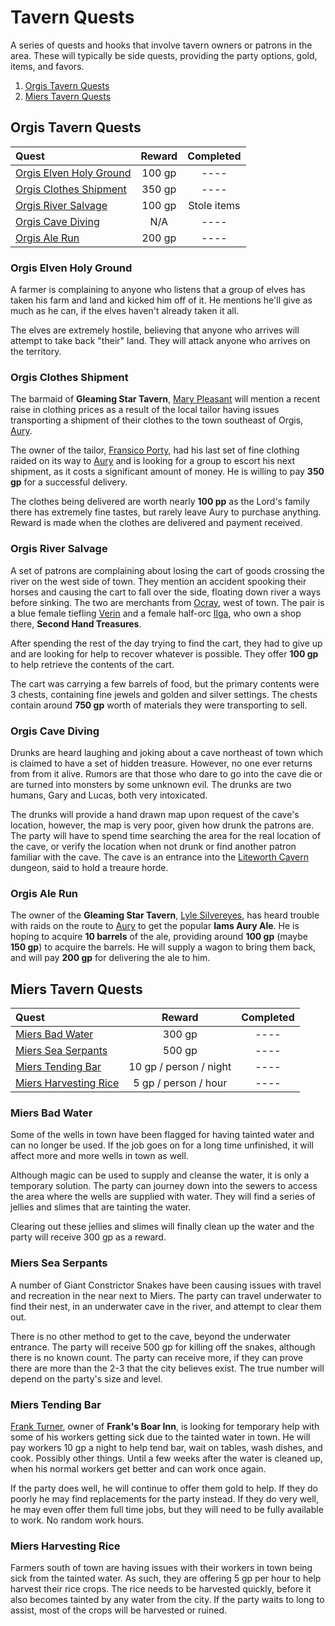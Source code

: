 # Tavern Quests

A series of quests and hooks that involve tavern owners or patrons in the area.
These will typically be side quests, providing the party options, gold, items,
and favors.

1. [Orgis Tavern Quests](#orgis-tavern-quests)
2. [Miers Tavern Quests](#miers-tavern-quests)


## Orgis Tavern Quests

| Quest | Reward | Completed |
|:----- |:------:|:---------:|
| [Orgis Elven Holy Ground](#orgis-elven-holy-ground) | 100 gp | ---- |
| [Orgis Clothes Shipment](#orgis-clothes-shipment) | 350 gp | ---- |
| [Orgis River Salvage](#orgis-river-salvage) | 100 gp | Stole items |
| [Orgis Cave Diving](#orgis-cave-diving) | N/A | ---- |
| [Orgis Ale Run](#orgis-ale-run) | 200 gp | ---- |


### Orgis Elven Holy Ground

A farmer is complaining to anyone who listens that a group of elves has taken
his farm and land and kicked him off of it. He mentions he'll give as much as
he can, if the elves haven't already taken it all.

The elves are extremely hostile, believing that anyone who arrives will attempt
to take back "their" land. They will attack anyone who arrives on the territory.


### Orgis Clothes Shipment

The barmaid of **Gleaming Star Tavern**, [Mary Pleasant](../cities/orgis.md#mary-pleasant) 
will mention a recent raise in clothing prices as a result of the local tailor
having issues transporting a shipment of their clothes to the town southeast
of Orgis, [Aury](../cities/aury.md).

The owner of the tailor, [Fransico Porty](../cities/orgis.md#fransico-porty),
had his last set of fine clothing raided on its way to [Aury](../cities/aury.md)
and is looking for a group to escort his next shipment, as it costs a significant
amount of money. He is willing to pay **350 gp** for a successful delivery.

The clothes being delivered are worth nearly **100 pp** as the Lord's family
there has extremely fine tastes, but rarely leave Aury to purchase anything.
Reward is made when the clothes are delivered and payment received.


### Orgis River Salvage

A set of patrons are complaining about losing the cart of goods crossing the
river on the west side of town. They mention an accident spooking their horses
and causing the cart to fall over the side, floating down river a ways before
sinking. The two are merchants from [Ocray](../cities/ocray.md), west of town.
The pair is a blue female tiefling [Verin](../cities/ocray.md#verin) and a
female half-orc [Ilga](../cities/ocray.md#ilga), who own a shop there,
**Second Hand Treasures**.

After spending the rest of the day trying to find the cart, they had to give
up and are looking for help to recover whatever is possible. They offer
**100 gp** to help retrieve the contents of the cart.

The cart was carrying a few barrels of food, but the primary contents were
3 chests, containing fine jewels and golden and silver settings. The chests
contain around **750 gp** worth of materials they were transporting to sell.


### Orgis Cave Diving

Drunks are heard laughing and joking about a cave northeast of town which is
claimed to have a set of hidden treasure. However, no one ever returns from
from it alive. Rumors are that those who dare to go into the cave die or are
turned into monsters by some unknown evil. The drunks are two humans, Gary
and Lucas, both very intoxicated.

The drunks will provide a hand drawn map upon request of the cave's location,
however, the map is very poor, given how drunk the patrons are. The party will
have to spend time searching the area for the real location of the cave, or verify
the location when not drunk or find another patron familiar with the cave.
The cave is an entrance into the [Liteworth Cavern](../dungeons/liteworth_cavern.md)
dungeon, said to hold a treaure horde.


### Orgis Ale Run

The owner of the **Gleaming Star Tavern**, [Lyle Silvereyes](../cities/orgis.md#lyle-silvereyes),
has heard trouble with raids on the route to [Aury](../cities/aury.md) to get the
popular **Iams Aury Ale**. He is hoping to acquire **10 barrels** of the ale,
providing around **100 gp** (maybe **150 gp**) to acquire the barrels. He will
supply a wagon to bring them back, and will pay **200 gp** for delivering the
ale to him.


## Miers Tavern Quests

| Quest | Reward | Completed |
|:----- |:------:|:---------:|
| [Miers Bad Water](#miers-bad-water) | 300 gp | ---- |
| [Miers Sea Serpants](#miers-sea-serpants) | 500 gp | ---- |
| [Miers Tending Bar](#miers-tending-bar) | 10 gp / person / night | ---- |
| [Miers Harvesting Rice](#miers-harvesting-rice) | 5 gp / person / hour | ---- |


### Miers Bad Water

Some of the wells in town have been flagged for having tainted water and can no
longer be used. If the job goes on for a long time unfinished, it will affect
more and more wells in town as well.

Although magic can be used to supply and cleanse the water, it is only a
temporary solution. The party can journey down into the sewers to access the
area where the wells are supplied with water. They will find a series of
jellies and slimes that are tainting the water.

Clearing out these jellies and slimes will finally clean up the water and the
party will receive 300 gp as a reward.


### Miers Sea Serpants

A number of Giant Constrictor Snakes have been causing issues with travel
and recreation in the near next to Miers. The party can travel underwater
to find their nest, in an underwater cave in the river, and attempt to
clear them out.

There is no other method to get to the cave, beyond the underwater entrance.
The party will receive 500 gp for killing off the snakes, although there is
no known count. The party can receive more, if they can prove there are more
than the 2-3 that the city believes exist. The true number will depend on
the party's size and level.


### Miers Tending Bar

[Frank Turner](../cities/miers.md#frank-turner), owner of **Frank's Boar Inn**,
is looking for temporary help with some of his workers getting sick due to
the tainted water in town. He will pay workers 10 gp a night to help tend bar,
wait on tables, wash dishes, and cook. Possibly other things. Until a few
weeks after the water is cleaned up, when his normal workers get better and
can work once again.

If the party does well, he will continue to offer them gold to help. If they
do poorly he may find replacements for the party instead. If they do very
well, he may even offer them full time jobs, but they will need to be fully
available to work. No random work hours.


### Miers Harvesting Rice

Farmers south of town are having issues with their workers in town being
sick from the tainted water. As such, they are offering 5 gp per hour to help
harvest their rice crops. The rice needs to be harvested quickly, before it
also becomes tainted by any water from the city. If the party waits to long
to assist, most of the crops will be harvested or ruined.
